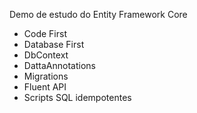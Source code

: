 Demo de estudo do Entity Framework Core
  - Code First
  - Database First
  - DbContext
  - DattaAnnotations
  - Migrations
  - Fluent API
  - Scripts SQL idempotentes
